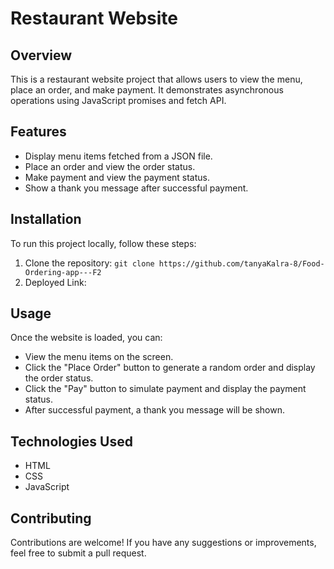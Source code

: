 <!DOCTYPE html>
<html>
<head>
  <meta charset="UTF-8">
</head>
<body>
  <h1>Restaurant Website</h1>

  <h2>Overview</h2>
  <p>This is a restaurant website project that allows users to view the menu, place an order, and make payment. It demonstrates asynchronous operations using JavaScript promises and fetch API.</p>

  <h2>Features</h2>
  <ul>
    <li>Display menu items fetched from a JSON file.</li>
    <li>Place an order and view the order status.</li>
    <li>Make payment and view the payment status.</li>
    <li>Show a thank you message after successful payment.</li>
  </ul>

  <h2>Installation</h2>
  <p>To run this project locally, follow these steps:</p>
  <ol>
    <li>Clone the repository: <code>git clone https://github.com/tanyaKalra-8/Food-Ordering-app---F2</code></li>
    <li>Deployed Link:  <code></code></li>
  </ol>

  <h2>Usage</h2>
  <p>Once the website is loaded, you can:</p>
  <ul>
    <li>View the menu items on the screen.</li>
    <li>Click the "Place Order" button to generate a random order and display the order status.</li>
    <li>Click the "Pay" button to simulate payment and display the payment status.</li>
    <li>After successful payment, a thank you message will be shown.</li>
  </ul>

  <h2>Technologies Used</h2>
  <ul>
    <li>HTML</li>
    <li>CSS</li>
    <li>JavaScript</li>
  </ul>

  <h2>Contributing</h2>
  <p>Contributions are welcome! If you have any suggestions or improvements, feel free to submit a pull request.</p>

</body>
</html>
